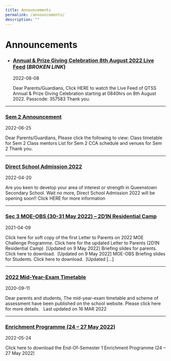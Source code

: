 ```yaml
---
title: Announcements
permalink: /announcements/
description: ""
---
```

Announcements
=============


*   ### [Annual & Prize Giving Celebration 8th August 2022​ Live Feed](https://www.queenstownsec.moe.edu.sg/lp_announcement/annual-prize-giving-celebration-8th-august-2022%e2%80%8b-live-feed/) (*BROKEN LINK*)
    
    2022-08-08
    
    Dear Parents/Guardians, Click HERE to watch the Live Feed of QTSS Annual & Prize Giving Celebration​ starting at 0840hrs on 8th August 2022. Passcode: 357583 Thank you.
    
 ----------------
 
   ### [Sem 2 Announcement](https://staging.d33coz43hxnqna.amplifyapp.com/lp-announcement/sem-2-announcement/)
    
   2022-06-25
    
   Dear Parents/Guardians, Please click the following to view: Class timetable for Sem 2 Class mentors List for Sem 2 CCA schedule and venues for Sem 2 Thank you.  
 
------------------- 
    
   ### [Direct School Admission 2022](https://staging.d33coz43hxnqna.amplifyapp.com/lp-announcement/direct-school-admission-2022/)  
    
   2022-04-20
    
   Are you keen to develop your area of interest or strength in Queenstown Secondary School. Wait no more, Direct School Admission 2022 will be opening soon!! Click HERE for more information
    
-------------------
    
   ### [Sec 3 MOE-OBS (30-31 May 2022) – 2D1N Residential Camp](https://staging.d33coz43hxnqna.amplifyapp.com/lp-announcement/moe-obs-challenge/)
    
   2021-04-09
    
   Click here for soft copy of the first Letter to Parents on 2022 MOE Challenge Programme. Click here for the updated Letter to Parents (2D1N Residential Camp)  \[Updated on 9 May 2022\] Briefing slides for parents. Click here to download.  \[Updated on 9 May 2022\] MOE-OBS Briefing slides for Students. Click here to download.  \[Updated \[…\]
    
----------
    
   ### [2022 Mid-Year-Exam Timetable](https://staging.d33coz43hxnqna.amplifyapp.com/lp-announcement/exam-timetable-and-schemes-of-assessment/)
    
   2020-09-11
    
   Dear parents and students, The mid-year-exam timetable and scheme of assessment have been published on the school website. Please click here for more details.   Last updated on 16 MAR 2022
    
-------------

   ### [Enrichment Programme (24 – 27 May 2022)](https://staging.d33coz43hxnqna.amplifyapp.com/lp-announcement/enrichment-programme-24-27-may-2022/)
    
   2022-05-24
    
   Click here to download the End-Of-Semester 1 Enrichment Programme (24 – 27 May 2022)